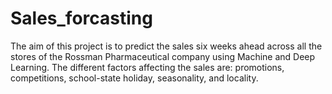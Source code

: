 # Sales_forcasting
The aim of this project is to predict the sales six weeks ahead across all the stores of the Rossman Pharmaceutical company using Machine and Deep Learning. The different factors affecting the sales are: promotions, competitions, school-state holiday, seasonality, and locality.
